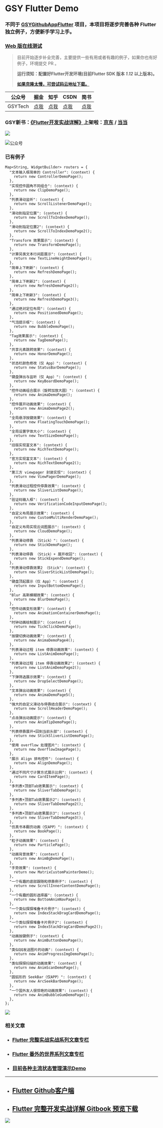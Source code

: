 # GSY Flutter Demo

### 不同于 [GSYGithubAppFlutter](https://github.com/CarGuo/GSYGithubAppFlutter) 项目，本项目将逐步完善各种 Flutter 独立例子，方便新手学习上手。


### [Web 版在线测试](https://guoshuyu.cn/home/web/#/)

> 目前开始逐步补全完善，主要提供一些有用或者有趣的例子，如果你也有好例子，环境提交 PR 。
>
> **运行须知：配置好Flutter开发环境(目前Flutter SDK 版本 *1.12* 以上版本)。**
>
> **[如果克隆太慢，可尝试码云地址下载。](https://gitee.com/CarGuo/GSYFlutterDemo)**

| 公众号   | 掘金     |  知乎    |  CSDN   |   简书   
|---------|---------|--------- |---------|---------|
| GSYTech  |  [点我](https://juejin.im/user/582aca2ba22b9d006b59ae68/posts)    |   [点我](https://www.zhihu.com/people/carguo)       |   [点我](https://blog.csdn.net/ZuoYueLiang)  |   [点我](https://www.jianshu.com/u/6e613846e1ea)  

### GSY新书：[《Flutter开发实战详解》](https://item.jd.com/12883054.html)上架啦：[京东](https://item.jd.com/12883054.html) / [当当](http://product.dangdang.com/28558519.html)

[![](http://img.cdn.guoshuyu.cn/WechatIMG65.jpeg)](https://item.jd.com/12883054.html)

![公众号](http://img.cdn.guoshuyu.cn/wechat_qq.png)

### 已有例子

```
Map<String, WidgetBuilder> routers = {
  "文本输入框简单的 Controller": (context) {
    return new ControllerDemoPage();
  },
  "实现控件圆角不同组合": (context) {
    return new ClipDemoPage();
  },
  "列表滑动监听": (context) {
    return new ScrollListenerDemoPage();
  },
  "滑动到指定位置": (context) {
    return new ScrollToIndexDemoPage();
  },
  "滑动到指定位置2": (context) {
    return new ScrollToIndexDemoPage2();
  },
  "Transform 效果展示": (context) {
    return new TransformDemoPage();
  },
  "计算另类文本行间距展示": (context) {
    return new TextLineHeightDemoPage();
  },
  "简单上下刷新": (context) {
    return new RefreshDemoPage();
  },
  "简单上下刷新2": (context) {
    return new RefreshDemoPage2();
  },
  "简单上下刷新3": (context) {
    return new RefreshDemoPage3();
  },
  "通过绝对定位布局": (context) {
    return new PositionedDemoPage();
  },
  "气泡提示框": (context) {
    return new BubbleDemoPage();
  },
  "Tag效果展示": (context) {
    return new TagDemoPage();
  },
  "共享元素跳转效果": (context) {
    return new HonorDemoPage();
  },
  "状态栏颜色修改（仅 App）": (context) {
    return new StatusBarDemoPage();
  },
  "键盘弹出与监听（仅 App）": (context) {
    return new KeyBoardDemoPage();
  },
  "控件动画组合展示（旋转加放大圆）": (context) {
    return new AnimaDemoPage();
  },
  "控件展开动画效果": (context) {
    return new AnimaDemoPage2();
  },
  "全局悬浮按键效果": (context) {
    return new FloatingTouchDemoPage();
  },
  "全局设置字体大小": (context) {
    return new TextSizeDemoPage();
  },
  "旧版实现富文本": (context) {
    return new RichTextDemoPage();
  },
  "官方实现富文本": (context) {
    return new RichTextDemoPage2();
  },
  "第三方 viewpager 封装实现": (context) {
    return new ViewPagerDemoPage();
  },
  "列表滑动过程控件停靠效果": (context) {
    return new SliverListDemoPage();
  },
  "验证码输入框": (context) {
    return new VerificationCodeInputDemoPage();
  },
  "自定义布局展示效果": (context) {
    return new CustomMultiRenderDemoPage();
  },
  "自定义布局实现云词图展示": (context) {
    return new CloudDemoPage();
  },
  "列表滑动停靠 （Stick）": (context) {
    return new StickDemoPage();
  },
  "列表滑动停靠 （Stick）+ 展开收回": (context) {
    return new StickExpendDemoPage();
  },
  "列表滑动停靠效果2 （Stick": (context) {
    return new SliverStickListDemoPage();
  },
  "键盘顶起展示（仅 App）": (context) {
    return new InputBottomDemoPage();
  },
  "Blur 高斯模糊效果": (context) {
    return new BlurDemoPage();
  },
  "控件动画变形效果": (context) {
    return new AnimationContainerDemoPage();
  },
  "时钟动画绘制展示": (context) {
    return new TickClickDemoPage();
  },
  "按键切换动画效果": (context) {
    return new AnimaDemoPage4();
  },
  "列表滑动过程 item 停靠动画效果": (context) {
    return new ListAnimDemoPage();
  },
  "列表滑动过程 item 停靠动画效果2": (context) {
    return new ListAnimDemoPage2();
  },
  "下弹筛选展示效果": (context) {
    return new DropSelectDemoPage();
  },
  "文本弹出动画效果": (context) {
    return new AnimaDemoPage5();
  },
  "强大的自定义滑动与停靠结合展示": (context) {
    return new ScrollHeaderDemoPage();
  },
  "点击弹出动画提示": (context) {
    return new AnimTipDemoPage();
  },
  "列表停靠展开+回到当前头部": (context) {
    return new StickSliverListDemoPage();
  },
  "使用 overflow 处理图片": (context) {
    return new OverflowImagePage();
  },
  "展示 Align 排布控件": (context) {
    return new AlignDemoPage();
  },
  "通过不同尺寸计算方式展示比例": (context) {
    return new CardItemPage();
  },
  "多列表+顶部Tab效果展示": (context) {
    return new SliverTabDemoPage();
  },
  "多列表+顶部Tab效果展示2": (context) {
    return new SliverTabDemoPage2();
  },
  "多列表+顶部Tab效果展示3": (context) {
    return new SliverTabDemoPage3();
  },
  "仿真书本翻页动画（仅APP）": (context) {
    return new BookPage();
  },
  "粒子动画效果": (context) {
    return new ParticlePage();
  },
  "动画背景效果": (context) {
    return new AnimBgDemoPage();
  },
  "手势效果": (context) {
    return new MatrixCustomPainterDemo();
  },
  "一个有趣的底部跟随和停靠例子": (context) {
    return new ScrollInnerContentDemoPage();
  },
  "一个有趣的圆形选择器": (context) {
    return new BottomAnimNavPage();
  },
  "一个类似探探堆叠卡片例子": (context) {
    return new IndexStackDragCardDemoPage();
  },
  "一个类似探探堆叠卡片例子2": (context) {
    return new IndexStackDragCardDemoPage2();
  },
  "动画按键例子": (context) {
    return new AnimButtonDemoPage();
  },
  "类似QQ发送图片的动画": (context) {
    return new AnimProgressImgDemoPage();
  },
  "类似探探扫描的动画效果": (context) {
    return new AnimScanDemoPage();
  },
  "圆弧形的 SeekBar（仅APP）": (context) {
    return new ArcSeekBarDemoPage();
  },
  "一个国外友人很惊艳的动画效果": (context) {
    return new AnimBubbleGumDemoPage();
  },
};

```


![](demo.jpg)



### 相关文章

* ### [Flutter 完整实战实战系列文章专栏](https://juejin.im/collection/5db25bcff265da06a19a304e)
* ### [Flutter 番外的世界系列文章专栏](https://juejin.im/collection/5db25d706fb9a069f422c374)
* ### [目前各种主流状态管理演示Demo](https://github.com/CarGuo/state_manager_demo)

----

- ## [Flutter Github客户端](https://github.com/CarGuo/gsy_github_app_flutter) 

- ## [Flutter 完整开发实战详解 Gitbook 预览下载](https://github.com/CarGuo/GSYFlutterBook)


![](http://img.cdn.guoshuyu.cn/thanks.jpg)
